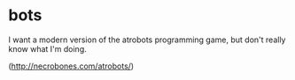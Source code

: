 bots
====

I want a modern version of the atrobots programming game, but don't really know what I'm doing.

(http://necrobones.com/atrobots/)
